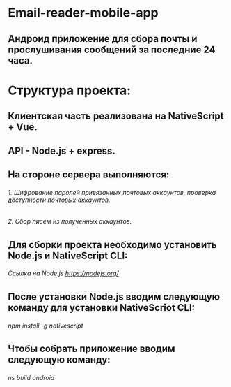 # Email-reader-mobile-app

## Андроид приложение для сбора почты и прослушивания сообщений за последние 24 часа.

# Структура проекта:
## Клиентская часть реализована на NativeScript + Vue. 
## API - Node.js + express.

## На стороне сервера выполняются:
######  1. Шифрование паролей привязанных почтовых аккаунтов, проверка доступности почтовых аккаунтов.
######  2. Сбор писем из полученных аккаунтов.


## Для сборки проекта необходимо установить Node.js и NativeScript CLI:
###### Ссылка на Node.js https://nodejs.org/
## После установки Node.js вводим следующую команду для установки NativeScriot CLI:
###### npm install -g nativescript
## Чтобы собрать приложение вводим следующую команду:
###### ns build android
